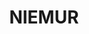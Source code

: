 ---
lastmod: '2025-04-06T06:05:20+00:00'
latitude: -35.013711
layout: suburb
longitude: 144.206139
postcode: '2733'
state: NSW
title: NIEMUR
url: /nsw/niemur/
---